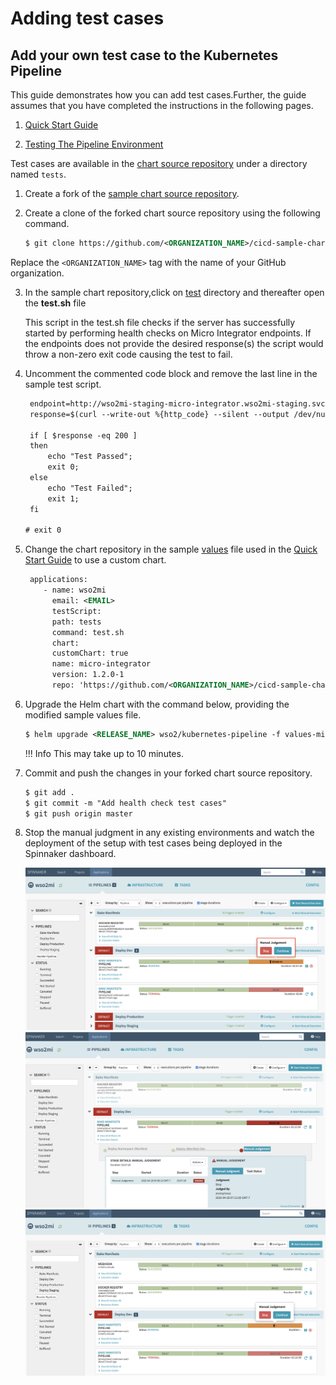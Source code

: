 # Adding test cases

## Add your own test case to the Kubernetes Pipeline
This guide demonstrates how you can add test cases.Further, the guide assumes that you have completed the instructions in the
following pages.

1.  [Quick Start Guide](/setup/deployment/k8s-pipeline/quick-start-guide/)

2.  [Testing The Pipeline
    Environment](/setup/deployment/k8s-pipeline/testing-the-pipeline-environment/)

Test cases are available in the [chart source repository](https://github.com/wso2-incubator/cicd-sample-chart-mi.) under a
directory named `tests`. 

1.  Create a fork of the [sample chart source
    repository](https://github.com/wso2-incubator/cicd-sample-chart-mi).

2.  Create a clone of the forked chart source repository using the
    following command.
    
    ``` xml
    $ git clone https://github.com/<ORGANIZATION_NAME>/cicd-sample-chart-mi.git
    ```

    
   Replace the `<ORGANIZATION_NAME>` tag with the name of your GitHub organization.

3.  In the sample chart repository,click on 
    [test](https://github.com/wso2-incubator/cicd-sample-chart-mi) directory and
     thereafter open the **test.sh** file
    
    This script in the test.sh file checks if the server has
    successfully started by performing health checks on Micro Integrator
    endpoints. If the endpoints does not provide the desired response(s)
    the script would throw a non-zero exit code
    causing the test to fail.

4.  Uncomment the commented code block and remove the last line in the
    sample test script.
    
    ``` xml
     endpoint=http://wso2mi-staging-micro-integrator.wso2mi-staging.svc.cluster.local:8290/services/HelloWorld
     response=$(curl --write-out %{http_code} --silent --output /dev/null -k $endpoint);
    
     if [ $response -eq 200 ]
     then
         echo "Test Passed";
         exit 0;
     else
         echo "Test Failed";
         exit 1;
     fi
    
    # exit 0
    ```

5.  Change the chart repository in the
    sample [values](https://raw.githubusercontent.com/wso2/kubernetes-pipeline/master/samples/values-mi.yaml) file
    used in the [Quick Start
    Guide](/setup/deployment/k8s-pipeline/quick-start-guide/)
    to use a custom chart.
    
    ``` xml
     applications:
        - name: wso2mi
          email: <EMAIL>
          testScript:
          path: tests
          command: test.sh
          chart:
          customChart: true
          name: micro-integrator
          version: 1.2.0-1
          repo: 'https://github.com/<ORGANIZATION_NAME>/cicd-sample-chart-mi'
    ```

6.  Upgrade the Helm chart with the command below, providing the
    modified sample values file.
    
    ``` xml
    $ helm upgrade <RELEASE_NAME> wso2/kubernetes-pipeline -f values-mi.yaml
    ```
    
    !!! Info
        This may take up to 10 minutes.
    
 

7.  Commit and push the changes in your forked chart source repository.
    
    ``` xml
    $ git add .
    $ git commit -m "Add health check test cases"
    $ git push origin master 
    ```

8.  Stop the manual judgment in any existing environments and watch the
    deployment of the setup with test cases being deployed in the
    Spinnaker dashboard.
    
    [ ![Application Page1](../../../assets/img/k8s_pipeline/testcases/testcases-mi1.png) ](../../../assets/img/k8s_pipeline/testcases/testcases-mi1.png)
    [ ![Application Page2](../../../assets/img/k8s_pipeline/testcases/testcases-mi2.png) ](../../../assets/img/k8s_pipeline/testcases/testcases-mi2.png)
    [ ![Application Page3](../../../assets/img/k8s_pipeline/testcases/testcases-mi3.png) ](../../../assets/img/k8s_pipeline/testcases/testcases-mi3.png)
